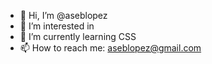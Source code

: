 - 👋 Hi, I’m @aseblopez
- 👀 I’m interested in 
- 🌱 I’m currently learning CSS
- 📫 How to reach me: aseblopez@gmail.com

<!---
aseblopez/aseblopez is a ✨ special ✨ repository because its `README.md` (this file) appears on your GitHub profile.
You can click the Preview link to take a look at your changes.
--->
